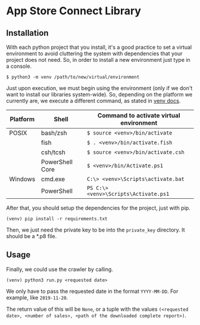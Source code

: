 # App Store Connect Library

## Installation
With each python project that you install, it's a good practice to set a virtual environment to avoid cluttering the system with dependencies that your project does not need.
So, in order to install a new environment just type in a console.

`$ python3 -m venv /path/to/new/virtual/environment`

Just upon execution, we must begin using the environment (only if we don't want to install our libraries system-wide). So, depending on the platform we currently are, we execute a different command, as stated in [venv docs](https://docs.python.org/3/library/venv.html#venv-def).

|Platform | Shell           |Command to activate virtual environment|
| ------- | --------------- | ------------------------------------- |
| POSIX   | bash/zsh        | `$ source <venv>/bin/activate`        |
|         | fish            | `$ . <venv>/bin/activate.fish`        |
|         | csh/tcsh        | `$ source <venv>/bin/activate.csh`    |
|         | PowerShell Core | `$ <venv>/bin/Activate.ps1`           |
| Windows | cmd.exe         | `C:\> <venv>\Scripts\activate.bat`    |
|         | PowerShell      | `PS C:\> <venv>\Scripts\Activate.ps1` | 

After that, you should setup the dependencies for the project, just with pip.

`(venv) pip install -r requirements.txt`

Then, we just need the private key to be into the `private_key` directory. It should be a *.p8 file.


## Usage

Finally, we could use the crawler by calling.

`(venv) python3 run.py <requested date>`

We only have to pass the requested date in the format `YYYY-MM-DD`. For example, like `2019-11-20`. 

The return value of this will be `None`, or a tuple with the values `(<requested date>, <number of sales>, <path of the downloaded complete report>)`.
 